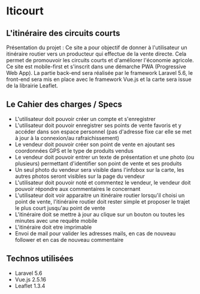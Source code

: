 # Iticourt

## L'itinéraire des circuits courts

Présentation du projet :
Ce site a pour objectif de donner à l'utilisateur un itinéraire routier vers un producteur qui effectue de la vente directe.
Cela permet de promouvoir les circuits courts et d'améliorer l'économie agricole.
Ce site est mobile-first et s'inscrit dans une démarche PWA (Progressive Web App).
La partie back-end sera réalisée par le framework Laravel 5.6, le front-end sera mis en place avec le framework Vue.js et la carte sera issue de la librairie Leaflet.

## Le Cahier des charges / Specs

* L'utilisateur doit pouvoir créer un compte et s'enregistrer
* L'utilisateur doit pouvoir enregistrer ses points de vente favoris et y accéder dans son espace personnel (pas d'adresse fixe car elle se met à jour à la connexion/au rafraichissement)
* Le vendeur doit pouvoir créer son point de vente en ajoutant ses coordonnées GPS et le type de produits vendus
* Le vendeur doit pouvoir entrer un texte de présentation et une photo (ou plusieurs) permettant d'identifier son point de vente et ses produits
* Un seul photo du vendeur sera visible dans l'infobox sur la carte, les autres photos seront visibles sur la page du vendeur
* L'utilisateur doit pouvoir noté et commentez le vendeur, le vendeur doit pouvoir répondre aux commentaires le concernant
* L'utilisateur doit voir apparaitre un itinéraire routier lorsqu'il choisi un point de vente, l'itinéraire routier doit rester simple et proposer le trajet le plus court jusqu'au point de vente
* L'itinéraire doit se mettre à jour au clique sur un bouton ou toutes les minutes avec une requête mobile
* L'itinéraire doit etre imprimable
* Envoi de mail pour valider les adresses mails, en cas de nouveau follower et en cas de nouveau commentaire

## Technos utilisées

* Laravel 5.6
* Vue.js 2.5.16
* Leaflet 1.3.4